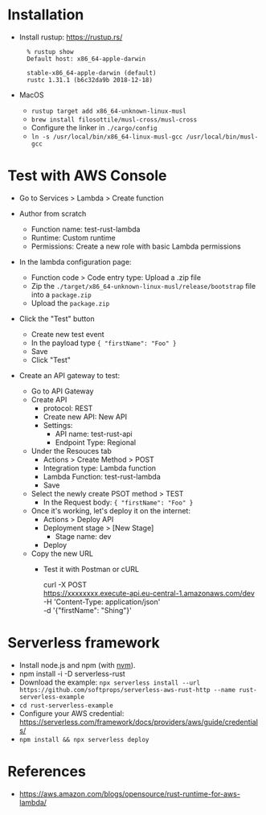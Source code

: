 # Installation
* Install rustup: https://rustup.rs/

        % rustup show
        Default host: x86_64-apple-darwin

        stable-x86_64-apple-darwin (default)
        rustc 1.31.1 (b6c32da9b 2018-12-18)

* MacOS
  * `rustup target add x86_64-unknown-linux-musl`
  * `brew install filosottile/musl-cross/musl-cross`
  * Configure the linker in `./cargo/config`
  * `ln -s /usr/local/bin/x86_64-linux-musl-gcc /usr/local/bin/musl-gcc`

# Test with AWS Console
* Go to Services > Lambda > Create function
* Author from scratch
  * Function name: test-rust-lambda
  * Runtime: Custom runtime
  * Permissions: Create a new role with basic Lambda permissions
* In the lambda configuration page:
  * Function code > Code entry type: Upload a .zip file
  * Zip the `./target/x86_64-unknown-linux-musl/release/bootstrap` file into a `package.zip`
  * Upload the `package.zip`
* Click the "Test" button
  * Create new test event
  * In the payload type `{ "firstName": "Foo" }`
  * Save
  * Click "Test"

* Create an API gateway to test:
  * Go to API Gateway 
  * Create API
    * protocol: REST
    * Create new API: New API
    * Settings:
      * API name: test-rust-api
      * Endpoint Type: Regional
  * Under the Resouces tab
    * Actions > Create Method > POST
    * Integration type: Lambda function
    * Lambda Function: test-rust-lambda
    * Save
  * Select the newly create PSOT method > TEST   
    * In the Request body: `{ "firstName": "Foo" }`
  * Once it's working, let's deploy it on the internet: 
    * Actions > Deploy API
    * Deployment stage > [New Stage]
      * Stage name: dev
    * Deploy
  * Copy the new URL
    * Test it with Postman or cURL

        curl -X POST \
          https://xxxxxxxx.execute-api.eu-central-1.amazonaws.com/dev \
          -H 'Content-Type: application/json' \
          -d '{"firstName": "Shing"}'

# Serverless framework
* Install node.js and npm (with [nvm](https://github.com/nvm-sh/nvm)).
* npm install -i -D serverless-rust
* Download the example: `npx serverless install --url https://github.com/softprops/serverless-aws-rust-http --name rust-serverless-example`
* `cd rust-serverless-example`
* Configure your AWS credential: https://serverless.com/framework/docs/providers/aws/guide/credentials/
* `npm install && npx serverless deploy`

# References
* https://aws.amazon.com/blogs/opensource/rust-runtime-for-aws-lambda/

